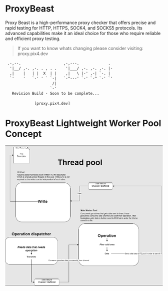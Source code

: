 # ProxyBeast

Proxy Beast is a high-performance proxy checker that offers precise and rapid testing for HTTP, HTTPS, SOCK4, and SOCKS5 protocols. Its advanced capabilities make it an ideal choice for those who require reliable and efficient proxy testing.

> If you want to know whats changing please consider visiting: proxy.pix4.dev

```
 .-,--.                   ,-,---.             .
  '|__/ ,-. ,-. . , . .    '|___/ ,-. ,-. ,-. |-
  ,|    |   | |  X  | |    ,|   \ |-' ,-| `-. |
  `'    '   `-' ' ` `-|   `-^---' `-' `-^ `-' `'
                     /|
                    `-'
   Revision Build - Soon to be complete...

             [proxy.pix4.dev]
```


# ProxyBeast Lightweight Worker Pool Concept

![1714822162724](image/README/1714822162724.png)
